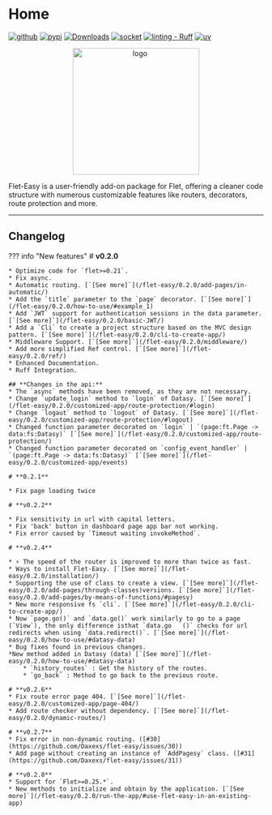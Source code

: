 # Home

[![github](https://img.shields.io/badge/my_profile-000?style=for-the-badge&logo=github&logoColor=white)](https://github.com/Daxexs)
[![pypi](https://img.shields.io/badge/Pypi-0A66C2?style=for-the-badge&logo=pypi&logoColor=white)](https://pypi.org/project/flet-easy)
[![Downloads](https://static.pepy.tech/badge/flet-easy)](https://pepy.tech/project/flet-easy) [![socket](https://socket.dev/api/badge/pypi/package/flet-easy/0.2.2#1725204521828)](https://socket.dev/pypi/package/flet-easy)
[![linting - Ruff](https://img.shields.io/endpoint?url=https://raw.githubusercontent.com/astral-sh/ruff/main/assets/badge/v2.json)](https://github.com/astral-sh/ruff)
[![uv](https://img.shields.io/endpoint?url=https://raw.githubusercontent.com/astral-sh/uv/main/assets/badge/v0.json)](https://github.com/astral-sh/uv)

<div align="center">
    <img src="assets/images/logo.png" alt="logo" width="250">
</div>

Flet-Easy is a user-friendly add-on package for Flet, offering a cleaner code structure with numerous customizable features like routers, decorators, route protection and more.

---

## Changelog

??? info "New features"
    # **v0.2.0**

    * Optimize code for `flet>=0.21`.
    * Fix async.
    * Automatic routing. [`[See more]`](/flet-easy/0.2.0/add-pages/in-automatic/)
    * Add the `title` parameter to the `page` decorator. [`[See more]`](/flet-easy/0.2.0/how-to-use/#example_1)
    * Add `JWT` support for authentication sessions in the data parameter. [`[See more]`](/flet-easy/0.2.0/basic-JWT/)
    * Add a `Cli` to create a project structure based on the MVC design pattern. [`[See more]`](/flet-easy/0.2.0/cli-to-create-app/)
    * Middleware Support. [`[See more]`](/flet-easy/0.2.0/middleware/)
    * Add more simplified Ref control. [`[See more]`](/flet-easy/0.2.0/ref/)
    * Enhanced Documentation.
    * Ruff Integration.

    ## **Changes in the api:**
    * The `async` methods have been removed, as they are not necessary.   
    * Change `update_login` method to `login` of Datasy. [`[See more]`](/flet-easy/0.2.0/customized-app/route-protection/#login)
    * Change `logaut` method to `logout` of Datasy. [`[See more]`](/flet-easy/0.2.0/customized-app/route-protection/#logout)
    * Changed function parameter decorated on `login` | `(page:ft.Page -> data:fs:Datasy)` [`[See more]`](/flet-easy/0.2.0/customized-app/route-protection/)
    * Changed function parameter decorated on `config_event_handler` | `(page:ft.Page -> data:fs:Datasy)` [`[See more]`](/flet-easy/0.2.0/customized-app/events)

    # **0.2.1**

    * Fix page loading twice 

    # **v0.2.2**

    * Fix sensitivity in url with capital letters.
    * Fix 'back' button in dashboard page app bar not working.
    * Fix error caused by `Timeout waiting invokeMethod`.

    # **v0.2.4**

    * ⚡ The speed of the router is improved to more than twice as fast.
    * Ways to install Flet-Easy. [`[See more]`](/flet-easy/0.2.0/installation/)
    * Supporting the use of class to create a view. [`[See more]`](/flet-easy/0.2.0/add-pages/through-classes)versions. [`[See more]`](/flet-easy/0.2.0/add-pages/by-means-of-functions/#pagesy)
    * New more responsive fs `cli`. [`[See more]`](/flet-easy/0.2.0/cli-to-create-app/)
    * Now `page.go()` and `data.go()` work similarly to go to a page (`View`), the only difference isthat `data.go   ()` checks for url redirects when using `data.redirect()`. [`[See more]`](/flet-easy/0.2.0/how-to-use/#datasy-data)
    * Bug fixes found in previous changes.
    *New method added in Datasy (data) [`[See more]`](/flet-easy/0.2.0/how-to-use/#datasy-data)
        * `history_routes` : Get the history of the routes.
        * `go_back` : Method to go back to the previous route.
    
    # **v0.2.6**
    * Fix route error page 404. [`[See more]`](/flet-easy/0.2.0/customized-app/page-404/)
    * Add route checker without dependency. [`[See more]`](/flet-easy/0.2.0/dynamic-routes/)

    # **v0.2.7**
    * Fix error in non-dynamic routing. ([#30](https://github.com/Daxexs/flet-easy/issues/30))
    * Add page without creating an instance of `AddPagesy` class. ([#31](https://github.com/Daxexs/flet-easy/issues/31))

    # **v0.2.8**
    * Support for `Flet>=0.25.*`.
    * New methods to initialize and obtain by the application. [`[See more]`](/flet-easy/0.2.0/run-the-app/#use-flet-easy-in-an-existing-app)
